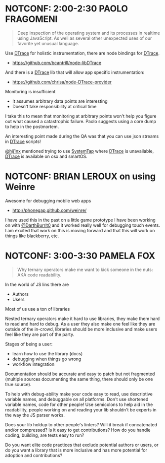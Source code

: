 # NOTCONF: 2:00-2:30  PAOLO FRAGOMENI

> Deep inspection of the operating system and its processes in realtime using JavaScript. As well as several other unexpected uses of our favorite yet unusual language.

Use [DTrace][dtrace] for holistic instrumentation, there are node bindings for [DTrace][dtrace].

* https://github.com/bcantrill/node-libDTrace

And there is a [DTrace][dtrace] lib that will allow app specific instrumentation:

* https://github.com/chrisa/node-DTrace-provider

Monitoring is insufficient

* It assumes arbitrary data points are interesting
* Doesn't take responsibility at critical time

I take this to mean that monitoring at arbitrary points won't help you figure out what caused a catastrophic failure. Paolo suggests using a core dump to help in the postmortem.

An interesting point made during the QA was that you can use json streams in [DTrace][dtrace] scripts!

[@hij1nx][hij1nx] mentioned trying to use [SystemTap][systemtap] where [DTrace][dtrace] is unavailable, [DTrace][dtrace] is available on osx and smartOS.

# NOTCONF: BRIAN LEROUX on using Weinre

Awesome for debugging mobile web apps

* http://phonegap.github.com/weinre/

I have used this in the past on a little game prototype I have been working on with [@DarthBurrit0][darthBurrit0] and it worked really well for debugging touch events. I am excited that work on this is moving forward and that this will work on things like blackberry, etc.

# NOTCONF: 3:00-3:30 PAMELA FOX

> Why ternary operators make me want to kick someone in the nuts: AKA code readability.

In the world of JS lins there are

* Authors
* Users

Most of us use a ton of libraries

Nested ternary operators make it hard to use libraries, they make them hard to read and hard to debug. As a user they also make one feel like they are outside of the in-crowd, libraries should be more inclusive and make users feel like they are part of the party.

Stages of being a user:

* learn how to use the library (docs)
* debugging when things go wrong
* workflow integration

Documentation should be accurate and easy to patch but not fragmented (multiple sources documenting the same thing, there should only be one true source).

To help with debug-ability make your code easy to read, use descriptive variable names, and debuggable on all platforms. Don't use shortened variable names, code for other people! Use semicolons to help aid in the readability, people working on and reading your lib shouldn't be experts in the way the JS parser works.

Does your lib holdup to other people's linters? Will it break if concatenated and/or compressed? Is it easy to get contributions? How do you handle coding, building, are tests easy to run?

Do you want elite code practices that exclude potential authors or users, or do you want a library that is more inclusive and has more potential for adoption and contributions?

[hij1nx]: https://twitter.com/#!/Hij1nx
[dtrace]: http://dtrace.org/blogs/
[systemtap]: http://en.wikipedia.org/wiki/SystemTap
[darthBurrit0]: https://twitter.com/#!/DarthBurrit0
[pamelafox]: https://twitter.com/#!/pamelafox